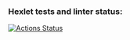 ### Hexlet tests and linter status:
[![Actions Status](https://github.com/Ziprion/frontend-project-lvl3/workflows/hexlet-check/badge.svg)](https://github.com/Ziprion/frontend-project-lvl3/actions)